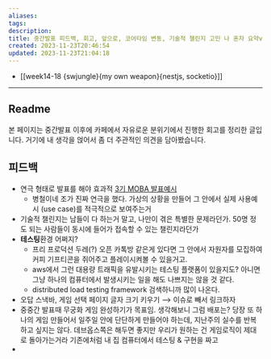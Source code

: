 ```yaml
---
aliases: 
tags: 
description:
title: 중간발표 피드백, 회고, 앞으로, 코어타임 변동, 기술적 챌린지 고민 나 혼자 요약ver {swjungle}
created: 2023-11-23T20:46:54
updated: 2023-11-23T21:04:18
---
```

- [[week14-18 {swjungle}{my own weapon}{nestjs, socketio}]]
___

## Readme

본 페이지는 중간발표 이후에 카페에서 자유로운 분위기에서 진행한 회고를 정리한 글입니다. 거기에 내 생각을 얹어서 좀 더 주관적인 의견을 담아봤습니다.

## 피드백

- 연극 형태로 발표를 해야 효과적 [3기 MOBA 발표예시](https://youtu.be/K1V-issgZPs)
	- 병철이네 조가 진짜 연극을 했다. 가상의 상황을 만들어 그 안에서 실제 사용예시 (use case)를 적극적으로 보여주는거
- 기술적 챌린지는 남들이 다 하는거 말고, 나만이 겪은 특별한 문제라던가. 50명 정도 되는 사람들이 동시에 들어가 접속할 수 있는 챌린지라던가
- **테스팅**환경 어쩌지? 
	- 프리 프로덕션 두레(?) 오픈 카톡방 같은게 있다면 그 안에서 자원자를 모집하여 커피 기프티콘을 쥐어주고 플레이시켜볼 수 있을거고.
	- aws에서 그런 대용량 트래픽을 유발시키는 테스팅 플랫폼이 있을지도? 아니면 그냥 하나의 컴퓨터에서 발생시키는 일을 해도 나쁘지는 않을 것 같다.
	- distributed load testing framework 검색하니까 많이 나온다.
- 오답 스낵바, 게임 선택 페이지 글자 크기 키우기 ⟶ 이슈로 빼서 링크하자
- 중중간 발표때 무궁화 게임 완성하기가 목표임. 생각해보니 그럼 배포는? 당장 또 하나의 게임 만들어서 일주일 안에 단단하게 만들어야 하는데, 지난주의 실수를 반복하고 싶지는 않다. 데브옵스쪽은 해두면 좋지만 우리가 원하는 건 게임로직이 제대로 돌아가는거라 기존에처럼 내 집 컴퓨터에서 테스팅 & 구현을 짜고 
- 